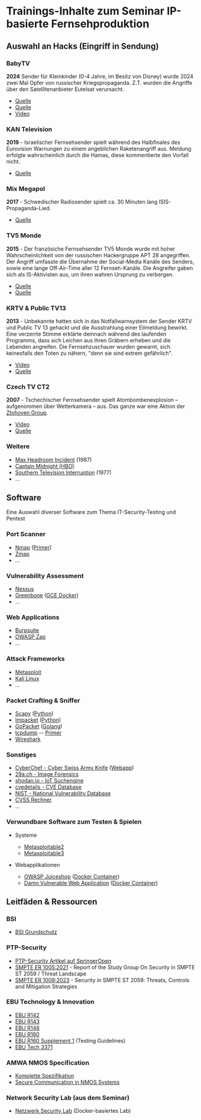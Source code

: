 # Trainings-Inhalte zum Seminar IP-basierte Fernsehproduktion

## Auswahl an Hacks (Eingriff in Sendung)

### BabyTV

**2024** Sender für Kleinkinder (0-4 Jahre, im Besitz von Disney) wurde 2024 zwei Mal Opfer von russischer Kriegspropaganda. Z.T. wurden die Angriffe über den Satellitenanbieter Eutelsat verursacht.

 - [Quelle](https://www.vrt.be/vrtnws/nl/2024/04/17/telenet-haalt-babytv-tijdelijk-uit-aanbod-na-nieuwe-hacking/)
 - [Quelle](https://nltimes.nl/2024/04/06/cyber-attack-tv-channel-babytv-toddlers-suddenly-exposed-russian-propaganda)
 - [Video](https://www.youtube.com/watch?v=T-92gvrU4Ko)

### KAN Television
**2019** - Israelischer Fernsehsender spielt während des Halbfinales des Eurovision Warnungen zu einem angeblichen Raketenangriff aus. Meldung erfolgte wahrscheinlich durch die Hamas, diese kommentierte den Vorfall nicht.

- [Quelle](https://www.theguardian.com/world/2019/may/15/israeli-tv-eurovision-webcast-hacked-with-fake-missile-alert)

### Mix Megapol
**2017** - Schwedischer Radiosender spielt ca. 30 Minuten lang ISIS-Propaganda-Lied.

- [Quelle](https://www.hackread.com/someone-hacked-swedish-radio-station-play-pro-isis-song/)

### TV5 Monde
**2015** - Der französiche Fernsehsender TV5 Monde wurde mit hoher Wahrscheinlichkeit von der russischen Hackergruppe APT 28 angegriffen. Der Angriff umfasste die Übernahme der Social-Media Kanäle des Senders, sowie eine lange Off-Air-Time aller 12 Fernseh-Kanäle. Die Angreifer gaben sich als IS-Aktivisten aus, um ihren wahren Ursprung zu verbergen.

- [Quelle](http://www.fixsing.com/tv5monde-a-tentative-technical-analysis/)
- [Quelle](https://www.bbc.com/news/technology-37590375) 

### KRTV & Public TV13
**2013** - Unbekannte hatten sich in das Notfallwarnsystem der Sender KRTV und Public TV 13 gehackt und die Ausstrahlung einer Eilmeldung bewirkt. Eine verzerrte Stimme erklärte demnach während des laufenden Programms, dass sich Leichen aus ihren Gräbern erheben und die Lebenden angreifen. Die Fernsehzuschauer wurden gewarnt, sich keinesfalls den Toten zu nähern, "denn sie sind extrem gefährlich".

- [Video](https://youtu.be/irpshMo-H-4)
- [Quelle](https://heise.de/-1802232)

### Czech TV CT2
**2007** - Tschechischer Fernsehsender spielt Atombombenexplosion – aufgenommen über Wetterkamera – aus. Das ganze war eine Aktion der [Ztohoven Group](https://en.wikipedia.org/wiki/Ztohoven).

- [Video](https://youtu.be/ea4eft_3p-I)
- [Quelle](http://www.nytimes.com/2008/01/24/arts/design/24abroad.html)

### Weitere
 - [Max Headroom Incident](https://en.wikipedia.org/wiki/Max_Headroom_signal_hijacking) (1987)
 - [Captain Midnight (HBO)](https://en.wikipedia.org/wiki/Captain_Midnight_broadcast_signal_intrusion)
 - [Southern Television Interruption](https://en.wikipedia.org/wiki/Southern_Television_broadcast_interruption) (1977)
 - ...

## Software

Eine Auswahl diverser Software zum Thema IT-Security-Testing und Pentest

### Port Scanner

- [Nmap](https://nmap.org/) ([Primer](https://danielmiessler.com/study/nmap/))
- [Zmap](https://zmap.io/)
- ...

### Vulnerability Assessment

- [Nessus](https://www.tenable.com/products/nessus-vulnerability-scanner)
- [Greenbone](https://www.greenbone.net/) ([GCE Docker](https://greenbone.github.io/docs/latest/22.4/container/index.html#docker-compose-file))
- ...

### Web Applications

- [Burpsuite](https://portswigger.net/burp)
- [OWASP Zap](https://owasp.org/www-project-zap/)
- ...

### Attack Frameworks

- [Metasploit](https://www.metasploit.com/)
- [Kali Linux](https://www.kali.org)
- ...

### Packet Crafting & Sniffer

- [Scapy](https://scapy.net/) ([Python](https://www.python.org))
- [Impacket](https://github.com/SecureAuthCorp/impacket) ([Python](https://www.python.org))
- [GoPacket](https://github.com/google/gopacket) ([Golang](https://go.dev))
- [tcpdump](https://www.tcpdump.org) -- [Primer](https://danielmiessler.com/study/tcpdump/)
- [Wireshark](https://www.wireshark.org)

### Sonstiges

- [CyberChef - Cyber Swiss Army Knife](https://github.com/gchq/CyberChef) ([Webapp](https://gchq.github.io/CyberChef/))
- [29a.ch - Image Forensics](https://29a.ch/photo-forensics/#forensic-magnifier)
- [shodan.io - IoT Suchengine](https://www.shodan.io)
- [cvedetails - CVE Database](https://www.cvedetails.com)
- [NIST - National Vulnerability Database](https://nvd.nist.gov/vuln)
- [CVSS Rechner](https://www.first.org/cvss/calculator/3.1)
- ...

### Verwundbare Software zum Testen & Spielen

- Systeme
  - [Metasploitable2](https://docs.rapid7.com/metasploit/metasploitable-2/)
  - [Metasploitable3](https://github.com/rapid7/metasploitable3)


- Webapplikationen
  - [OWASP Juiceshop](https://owasp.org/www-project-juice-shop/) ([Docker Container](https://hub.docker.com/r/bkimminich/juice-shop))
  - [Damn Vulnerable Web Application](https://github.com/digininja/DVWA) ([Docker Container](https://hub.docker.com/r/vulnerables/web-dvwa/))

## Leitfäden & Ressourcen

### BSI

- [BSI Grundschutz](https://www.bsi.bund.de/DE/Themen/Unternehmen-und-Organisationen/Standards-und-Zertifizierung/IT-Grundschutz/it-grundschutz_node.html)

### PTP-Security

- [PTP-Security Artikel auf SpringerOpen](https://cybersecurity.springeropen.com/articles/10.1186/s42400-021-00080-y)
- [SMPTE ER 1005:2021](https://f.hubspotusercontent00.net/hubfs/5253154/6e8ed286-8887-480a-8a89-7daac0745644-hs_file_upload-er1004-2021%20(1).pdf) - Report of the Study Group On Security in SMPTE ST 2059 / Threat Landscape
- [SMPTE ER 1009:2023](https://5253154.fs1.hubspotusercontent-na1.net/hubfs/5253154/er1009-2023.pdf) - Security in SMPTE ST 2059: Threats, Controls and Mitigation Strategies


### EBU Technology & Innovation

- [EBU R142](https://tech.ebu.ch/docs/r/r142.pdf)
- [EBU R143](https://tech.ebu.ch/docs/r/r143.pdf)
- [EBU R148](https://tech.ebu.ch/docs/r/r148.pdf)
- [EBU R160](https://tech.ebu.ch/docs/r/r160.pdf)
- [EBU R160 Supplement 1](https://tech.ebu.ch/docs/r/r160s1.pdf) (Testing Guidelines)
- [EBU Tech 3371](https://tech.ebu.ch/docs/tech/tech3371.pdf)


### AMWA NMOS Specification

- [Komplette Spezifikation](https://specs.amwa.tv/nmos/) 
- [Secure Communication in NMOS Systems](https://specs.amwa.tv/bcp-003-01/)


### Network Security Lab (aus dem Seminar)

- [Netzwerk Security Lab](https://github.com/moospit/net-sec-lab) (Docker-basiertes Lab)
